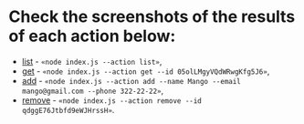 # Check the screenshots of the results of each action below:
- [list](https://ibb.co/wQSDCLk) - `«node index.js --action list»`,
- [get](https://ibb.co/ZhHpg9M) - `«node index.js --action get --id 05olLMgyVQdWRwgKfg5J6»`,
- [add](https://ibb.co/ScMP4j9) - `«node index.js --action add --name Mango --email mango@gmail.com --phone 322-22-22»`,
- [remove](https://ibb.co/rst75t6) - `«node index.js --action remove --id qdggE76Jtbfd9eWJHrssH»`.
